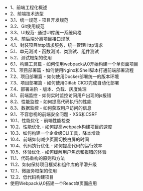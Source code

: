 - 1、前端工程化概述
- 2、前端技术选型
- 3.1、统一规范 - 项目开发规范
- 3.2、Git使用规范
- 3.3、UI规范- 通过UI库统一系统风格
- 3.4、前后端分离项目接口规范
- 4.1、封装项目http请求服务，统一管理Http请求
- 5.1、单元测试 - 函数测试、类测试、组件测试
- 5.2、测试框架的使用
- 6.1、构建工具篇 - 如何使用webpack从0开始构建一个单页面项目
- 7.1、项目部署篇 - 如何使用Nginx和Shell脚本打通前端部署流程
- 7.2、项目部署篇 - 如何使用Docker部署统一的版本环境
- 7.3、项目部署篇 - 如何使用Gitlab CICD完成自动化部署
-  7.4、部署进阶 - 版本、负载、灰度处理
- 8.1、前端监控 - 如何实时监控访问用户出现的js报错
- 8.2、性能监控 - 如何提高代码执行的性能
- 8.3、数据监控 - 如何获取用户访问的信息
- 9.1、不容忽视的前端安全问题 - XSS和CSRF
- 10.1、性能优化 - 前端性能检查
- 10.2、性能优化 - 如何提高webpack构建项目的速度
- 10.3、如何构建一个企业级CLI工具，降本增效
- 10.4、前端如何减少页面切换白屏的时间
- 10.4、代码执行优化 - 如何提高代码的运行效率
- 10.5、体验优化 - 如何缓解用户焦虑和报错的体验
- 11.1、代码重构的原则和方法
- 11.2、如何保持项目框架和组件库的平滑升级
- 12.1、微服务框架的使用
- 12.2、低代码构建项目
- 使用Webpack从0搭建一个React单页面应用